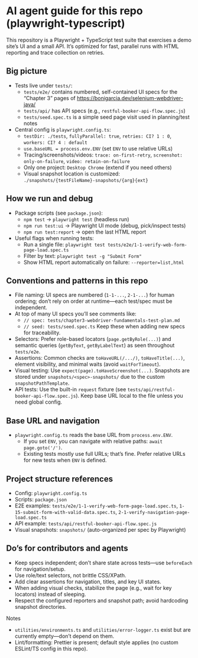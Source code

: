 # AI agent guide for this repo (playwright-typescript)

This repository is a Playwright + TypeScript test suite that exercises a demo site’s UI and a small API. It’s optimized for fast, parallel runs with HTML reporting and trace collection on retries.

## Big picture

- Tests live under `tests/`:
  - `tests/e2e/` contains numbered, self-contained UI specs for the “Chapter 3” pages of https://bonigarcia.dev/selenium-webdriver-java/
  - `tests/api/` has API specs (e.g., `restful-booker-api-flow.spec.js`)
  - `tests/seed.spec.ts` is a simple seed page visit used in planning/test notes
- Central config is `playwright.config.ts`:
  - `testDir: ./tests`, `fullyParallel: true`, `retries: CI? 1 : 0`, `workers: CI? 4 : default`
  - `use.baseURL = process.env.ENV` (set `ENV` to use relative URLs)
  - Tracing/screenshots/videos: `trace: on-first-retry`, `screenshot: only-on-failure`, `video: retain-on-failure`
  - Only one project: `Desktop Chrome` (extend if you need others)
  - Visual snapshot location is customized: `./snapshots/{testFileName}-snapshots/{arg}{ext}`

## How we run and debug

- Package scripts (see `package.json`):
  - `npm test` → `playwright test` (headless run)
  - `npm run test:ui` → Playwright UI mode (debug, pick/inspect tests)
  - `npm run test:report` → open the last HTML report
- Useful flags when running tests:
  - Run a single file: `playwright test tests/e2e/1-1-verify-web-form-page-load.spec.ts`
  - Filter by text: `playwright test -g "Submit Form"`
  - Show HTML report automatically on failure: `--reporter=list,html`

## Conventions and patterns in this repo

- File naming: UI specs are numbered (`1-1-...`, `2-1-...`) for human ordering; don’t rely on order at runtime—each test/spec must be independent.
- At top of many UI specs you’ll see comments like:
  - `// spec: tests/chapter3-webdriver-fundamentals-test-plan.md`
  - `// seed: tests/seed.spec.ts`
    Keep these when adding new specs for traceability.
- Selectors: Prefer role-based locators (`page.getByRole(...)`) and semantic queries (`getByText`, `getByLabelText`) as seen throughout `tests/e2e`.
- Assertions: Common checks are `toHaveURL(/.../)`, `toHaveTitle(...)`, element visibility, and minimal waits (avoid `waitForTimeout`).
- Visual testing: Use `expect(page).toHaveScreenshot(...)`. Snapshots are stored under `snapshots/<spec>-snapshots/` due to the custom `snapshotPathTemplate`.
- API tests: Use the built-in `request` fixture (see `tests/api/restful-booker-api-flow.spec.js`). Keep base URL local to the file unless you need global config.

## Base URL and navigation

- `playwright.config.ts` reads the base URL from `process.env.ENV`.
  - If you set `ENV`, you can navigate with relative paths: `await page.goto('/')`.
  - Existing tests mostly use full URLs; that’s fine. Prefer relative URLs for new tests when `ENV` is defined.

## Project structure references

- Config: `playwright.config.ts`
- Scripts: `package.json`
- E2E examples: `tests/e2e/1-1-verify-web-form-page-load.spec.ts`, `1-15-submit-form-with-valid-data.spec.ts`, `2-1-verify-navigation-page-load.spec.ts`
- API example: `tests/api/restful-booker-api-flow.spec.js`
- Visual snapshots: `snapshots/` (auto-organized per spec by Playwright)

## Do’s for contributors and agents

- Keep specs independent; don’t share state across tests—use `beforeEach` for navigation/setup.
- Use role/text selectors, not brittle CSS/XPath.
- Add clear assertions for navigation, titles, and key UI states.
- When adding visual checks, stabilize the page (e.g., wait for key locators) instead of sleeping.
- Respect the configured reporters and snapshot path; avoid hardcoding snapshot directories.

Notes

- `utilities/environments.ts` and `utilities/error-logger.ts` exist but are currently empty—don’t depend on them.
- Lint/formatting: Prettier is present; default style applies (no custom ESLint/TS config in this repo).
